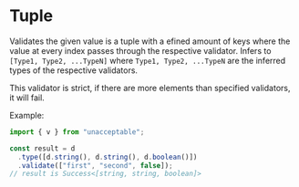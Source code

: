 # Tuple

Validates the given value is a tuple with a efined amount of keys where the value at every index passes through the respective validator.
Infers to `[Type1, Type2, ...TypeN]` where `Type1, Type2, ...TypeN` are the inferred types of the respective validators.

This validator is strict, if there are more elements than specified validators, it will fail.

Example:

```ts
import { v } from "unacceptable";

const result = d
  .type([d.string(), d.string(), d.boolean()])
  .validate(["first", "second", false]);
// result is Success<[string, string, boolean]>
```
